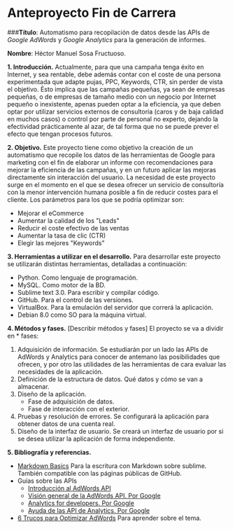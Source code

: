 #		Anteproyecto Fin de Carrera

###**Título**: Automatismo para recopilación de datos desde las APIs de *Google AdWords* y *Google Analytics* para la generación de informes.

**Nombre**: Héctor Manuel Sosa Fructuoso.

**1. Introducción.** Actualmente, para que una campaña tenga éxito en Internet, y sea rentable, debe además contar con el coste de una persona experimentada que adapte pujas, PPC, Keywords, CTR, sin perder de vista el objetivo. 
Ésto implica que las campañas pequeñas, ya sean de empresas pequeñas, o de empresas de tamaño medio con un negocio por Internet pequeño o inexistente, apenas pueden optar a la eficiencia, ya que deben optar por utilizar servicios externos de consultoría (caros y de baja calidad en muchos casos) o control por parte de personal no experto, dejando la efectividad prácticamente al azar, de tal forma que no se puede prever el efecto que tengan procesos futuros.

**2. Objetivo.** Este proyecto tiene como objetivo la creación de un automatismo que recopile los datos de las herramientas de Google para marketing con el fin de elaborar un informe con recomendaciones para mejorar la eficiencia de las campañas, y en un futuro aplicar las mejoras directamente sin interacción del usuario.
La necesidad de este proyecto surge en el momento en el que se desea ofrecer un servicio de consultoría con la menor intervención humana posible a fin de reducir costes para el cliente.
Los parámetros para los que se podría optimizar son:

* Mejorar el eCommerce
* Aumentar la calidad de los "Leads"
* Reducir el coste efectivo de las ventas
* Aumentar la tasa de clic (CTR)
* Elegir las mejores "Keywords"

**3. Herramientas a utilizar en el desarrollo.** Para desarrollar este proyecto se utilizarán distintas herramientas, detalladas a continuación:

* Python. Como lenguaje de programación.
* MySQL. Como motor de la BD.
* Sublime text 3.0. Para escribir y compilar código.
* GitHub. Para el control de las versiones.
* VirtualBox. Para la emulación del servidor que correrá la aplicación.
* Debian 8.0 como SO para la máquina virtual.

**4. Métodos y fases.** [Describir métodos y fases] El proyecto se va a dividir en * fases:
1. Adquisición de información. Se estudiarán por un lado las APIs de AdWords y Analytics para conocer de antemano las posibilidades que ofrecen, y por otro las utilidades de las herramientas de cara evaluar las necesidades de la aplicación.
2. Definición de la estructura de datos. Qué datos y cómo se van a almacenar.
3. Diseño de la aplicación.
	* Fase de adquisición de datos.
	* Fase de interacción con el exterior.
4. Pruebas y resolución de errores. Se configurará la aplicación para obtener datos de una cuenta real. 
5. Diseño de la interfaz de usuario. Se creará un interfaz de usuario por si se desea utilizar la aplicación de forma independiente.

**5. Bibliografía y referencias.**
	
* [Markdown Basics](https://help.github.com/articles/markdown-basics/) Para la escritura con Markdown sobre sublime. También compatible con las páginas públicas de GitHub.
* Guías sobre las APIs
	- [Introducción al AdWords API](http://programa-con-google.blogspot.com.es/2011/03/introduccion-al-adwords-api-para.html)
	- [Visión general de la AdWords API. Por Google](https://developers.google.com/adwords/api/docs/?hl=es)
	- [Analytics for developers. Por Google](https://developers.google.com/analytics/?hl=es)
	- [Ayuda de las API de Analytics. Por Google](https://support.google.com/analytics/answer/1008004?hl=es)
* [6 Trucos para Optimizar AdWords](http://www.seocom.es/blog/6-trucos-adwords) Para aprender sobre el tema.
 
